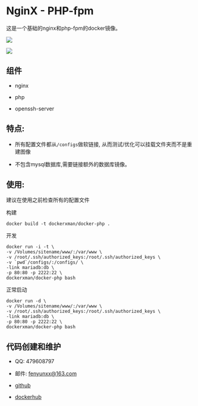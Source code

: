 # NginX - PHP-fpm 

这是一个基础的nginx和php-fpm的docker镜像。

![](https://dn-daoweb-resource.qbox.me/image-icon/nginx.svg)

![](https://dn-daoweb-resource.qbox.me/image-icon/php.svg)

## 组件

* nginx

* php

* openssh-server

## 特点:
* 所有配置文件都从`/configs`做软链接, 从而测试/优化可以挂载文件夹而不是重建图像

* 不包含mysql数据库,需要链接额外的数据库镜像。

## 使用:

建议在使用之前检查所有的配置文件


构建

```
docker build -t dockerxman/docker-php .
```

开发
```    
docker run -i -t \
-v /Volumes/sitename/www/:/var/www \
-v /root/.ssh/authorized_keys:/root/.ssh/authorized_keys \
-v `pwd`/configs/:/configs/ \
-link mariadb:db \
-p 80:80 -p 2222:22 \
dockerxman/docker-php bash
```

正常启动

```
docker run -d \
-v /Volumes/sitename/www/:/var/www \
-v /root/.ssh/authorized_keys:/root/.ssh/authorized_keys \
-link mariadb:db \
-p 80:80 -p 2222:22 \
dockerxman/docker-php bash
```

## 代码创建和维护

* QQ: 479608797

* 邮件: fenyunxx@163.com

* [github](https://github.com/xiongjungit/docker-mysql)

* [dockerhub](https://hub.docker.com/r/dockerxman/)





